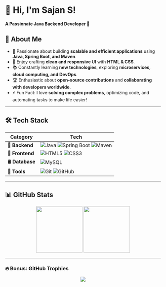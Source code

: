 # 👋 Hi, I'm Sajan S!  
**A Passionate Java Backend Developer 🚀**  



## 🌱 **About Me**  
- 🚀 Passionate about building **scalable and efficient applications** using **Java, Spring Boot, and Maven**.  
- 🎨 Enjoy crafting **clean and responsive UI** with **HTML & CSS**.  
- 📚 Constantly learning **new technologies**, exploring **microservices, cloud computing, and DevOps**.  
- 🏆 Enthusiastic about **open-source contributions** and **collaborating with developers worldwide**.  
- ⚡ Fun Fact: I love **solving complex problems**, optimizing code, and automating tasks to make life easier!  


---

## **🛠 Tech Stack**  
| **Category** | **Tech** |
|-------------|----------------------------------------------------------------|
| 🚀 **Backend** | ![Java](https://img.shields.io/badge/-Java-007396?style=flat&logo=java&logoColor=white) ![Spring Boot](https://img.shields.io/badge/-Spring_Boot-6DB33F?style=flat&logo=springboot&logoColor=white) ![Maven](https://img.shields.io/badge/-Maven-C71A36?style=flat&logo=apachemaven&logoColor=white) |
| 🎨 **Frontend** | ![HTML5](https://img.shields.io/badge/-HTML5-E34F26?style=flat&logo=html5&logoColor=white) ![CSS3](https://img.shields.io/badge/-CSS3-1572B6?style=flat&logo=css3&logoColor=white) |
| 🛢️ **Database** | ![MySQL](https://img.shields.io/badge/-MySQL-4479A1?style=flat&logo=mysql&logoColor=white)|
| 🔧 **Tools** | ![Git](https://img.shields.io/badge/-Git-F05032?style=flat&logo=git&logoColor=white) ![GitHub](https://img.shields.io/badge/-GitHub-181717?style=flat&logo=github&logoColor=white) |

---

## **📊 GitHub Stats**  
<div align="center">
  <img height="150em" src="https://github-readme-stats.vercel.app/api?username=sajansuvarnan&show_icons=true&theme=radical&hide_border=true&count_private=true" />
  <img height="150em" src="https://github-readme-stats.vercel.app/api/top-langs/?username=sajansuvarnan&layout=compact&theme=radical&hide_border=true" />
</div>  

---

### **🔥 Bonus: GitHub Trophies**
<div align="center">
  <img src="https://github-profile-trophy.vercel.app/?username=sajansuvarnan&theme=dracula&margin-w=15&no-frame=true" />
</div>  
